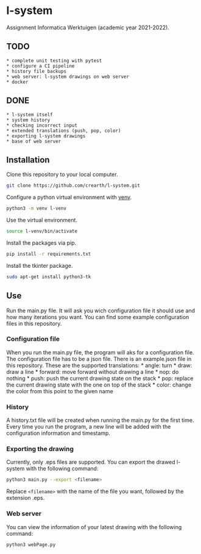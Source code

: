 # l-system
Assignment Informatica Werktuigen (academic year 2021-2022).

## TODO
	* complete unit testing with pytest
	* configure a CI pipeline
	* history file backups
	* web server: l-system drawings on web server
	* docker
## DONE
	* l-system itself
	* system history
	* checking incorrect input
	* extended translations (push, pop, color)
	* exporting l-system drawings
	* base of web server

## Installation
Clone this repository to your local computer.
```bash
git clone https://github.com/crearth/l-system.git
```

Configure a python virtual environment with [venv](https://docs.python.org/3/library/venv.html).
```bash
python3 -m venv l-venv
```

Use the virtual environment.
```bash
source l-venv/bin/activate
```

Install the packages via pip.
```bash
pip install -r requirements.txt
```

Install the tkinter package.
```bash
sudo apt-get install python3-tk
```

## Use
Run the main.py file. It will ask you wich configuration file it should use and how many iterations you want. You can find some example configuration files in this repository.

### Configuration file
When you run the main.py file, the program will aks for a configuration file. The configuration file has to be a json file. There is an example.json file in this repository. These are the supported translations:
	* angle: turn 
	* draw: draw a line
	* forward: move forward without drawing a line
	* nop: do nothing
	* push: push the current drawing state on the stack
	* pop: replace the current drawing state with the one on top of the stack
	* color: change the color from this point to the given name

### History
A history.txt file will be created when running the main.py for the first time. Every time you run the program, a new line will be added with the configuration information and timestamp.  

### Exporting the drawing
Currently, only .eps files are supported.
You can export the drawed l-system with the following command:
```bash
python3 main.py --export <filename>
```
Replace `<filename>` with the name of the file you want, followed by the extension .eps.

### Web server
You can view the information of your latest drawing with the following command:
```bash
python3 webPage.py
```
